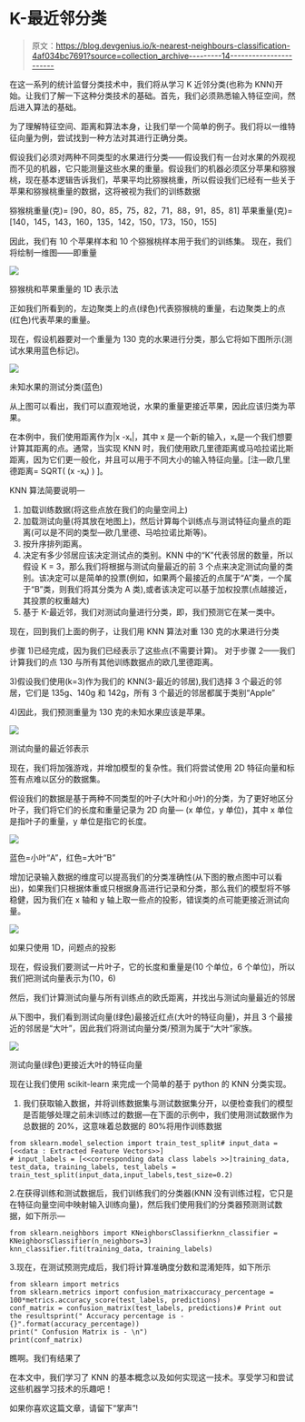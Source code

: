 # K-最近邻分类

> 原文：<https://blog.devgenius.io/k-nearest-neighbours-classification-4af034bc7691?source=collection_archive---------14----------------------->

在这一系列的统计监督分类技术中，我们将从学习 K 近邻分类(也称为 KNN)开始。让我们了解一下这种分类技术的基础。首先，我们必须熟悉输入特征空间，然后进入算法的基础。

为了理解特征空间、距离和算法本身，让我们举一个简单的例子。我们将以一维特征向量为例，尝试找到一种方法对其进行正确分类。

假设我们必须对两种不同类型的水果进行分类——假设我们有一台对水果的外观视而不见的机器，它只能测量这些水果的重量。假设我们的机器必须区分苹果和猕猴桃，现在基本逻辑告诉我们，苹果平均比猕猴桃重，所以假设我们已经有一些关于苹果和猕猴桃重量的数据，这将被视为我们的训练数据

猕猴桃重量(克)= [90，80，85，75，82，71，88，91，85，81]
苹果重量(克)= [140，145，143，160，135，142，150，173，150，155]

因此，我们有 10 个苹果样本和 10 个猕猴桃样本用于我们的训练集。
现在，我们将绘制一维图——即重量

![](img/d858d34a1c93f3b914d92cdfb387a2d2.png)

猕猴桃和苹果重量的 1D 表示法

正如我们所看到的，左边聚类上的点(绿色)代表猕猴桃的重量，右边聚类上的点(红色)代表苹果的重量。

现在，假设机器要对一个重量为 130 克的水果进行分类，那么它将如下图所示(测试水果用蓝色标记)。

![](img/40a89a633cdbde3e37e64d5ba594968f.png)

未知水果的测试分类(蓝色)

从上图可以看出，我们可以直观地说，水果的重量更接近苹果，因此应该归类为苹果。

在本例中，我们使用距离作为|x -xₜ|，其中 x 是一个新的输入，xₜ是一个我们想要计算其距离的点。通常，当实现 KNN 时，我们使用欧几里德距离或马哈拉诺比斯距离，因为它们更一般化，并且可以用于不同大小的输入特征向量。[注—欧几里德距离= SQRT( (x -xₜ) ) ]。

KNN 算法简要说明—

1.  加载训练数据(将这些点放在我们的向量空间上)
2.  加载测试向量(将其放在地图上)，然后计算每个训练点与测试特征向量点的距离(可以是不同的类型—欧几里德、马哈拉诺比斯等)。
3.  按升序排列距离。
4.  决定有多少邻居应该决定测试点的类别。KNN 中的“K”代表邻居的数量，所以假设 K = 3，那么我们将根据与测试向量最近的前 3 个点来决定测试向量的类别。该决定可以是简单的投票(例如，如果两个最接近的点属于“A”类，一个属于“B”类，则我们将其分类为 A 类),或者该决定可以基于加权投票(点越接近，其投票的权重越大)
5.  基于 K-最近邻，我们对测试向量进行分类，即，我们预测它在某一类中。

现在，回到我们上面的例子，让我们用 KNN 算法对重 130 克的水果进行分类

步骤 1)已经完成，因为我们已经表示了这些点(不需要计算)。
对于步骤 2——我们计算我们的点 130 与所有其他训练数据点的欧几里德距离。

3)假设我们使用(k=3)作为我们的 KNN(3-最近的邻居),我们选择 3 个最近的邻居，它们是 135g、140g 和 142g，所有 3 个最近的邻居都属于类别“Apple”

4)因此，我们预测重量为 130 克的未知水果应该是苹果。

![](img/bde768693bc856cba24ea04c7d367a93.png)

测试向量的最近邻表示

现在，我们将加强游戏，并增加模型的复杂性。我们将尝试使用 2D 特征向量和标签有点难以区分的数据集。

假设我们的数据是基于两种不同类型的叶子(大叶和小叶)的分类，为了更好地区分叶子，我们将它们的长度和重量记录为 2D 向量— (x 单位，y 单位)，其中 x 单位是指叶子的重量，y 单位是指它的长度。

![](img/aeadd1a25f42e67975153aacff14b265.png)

蓝色=小叶“A”，红色=大叶“B”

增加记录输入数据的维度可以提高我们的分类准确性(从下图的散点图中可以看出)，如果我们只根据体重或只根据身高进行记录和分类，那么我们的模型将不够稳健，因为我们在 x 轴和 y 轴上取一些点的投影，错误类的点可能更接近测试向量。

![](img/2e945129795718229f6c1fe3c2fefb86.png)

如果只使用 1D，问题点的投影

现在，假设我们要测试一片叶子，它的长度和重量是(10 个单位，6 个单位)，所以我们把测试向量表示为(10，6)

然后，我们计算测试向量与所有训练点的欧氏距离，并找出与测试向量最近的邻居

从下图中，我们看到测试向量(绿色)最接近红点(大叶的特征向量)，并且 3 个最接近的邻居是“大叶”，因此我们将测试向量分类/预测为属于“大叶”家族。

![](img/09c4f9da4bb2946ccde3734be7a76639.png)

测试向量(绿色)更接近大叶的特征向量

现在让我们使用 scikit-learn 来完成一个简单的基于 python 的 KNN 分类实现。

1.  我们获取输入数据，并将训练数据集与测试数据集分开，以便检查我们的模型是否能够处理之前未训练过的数据—在下面的示例中，我们使用测试数据作为总数据的 20%，这意味着总数据的 80%将用作训练数据

```
from sklearn.model_selection import train_test_split# input_data = [<<data : Extracted Feature Vectors>>]
# input_labels = [<<corresponding data class labels >>]training_data, test_data, training_labels, test_labels = train_test_split(input_data,input_labels,test_size=0.2)
```

2.在获得训练和测试数据后，我们训练我们的分类器(KNN 没有训练过程，它只是在特征向量空间中映射输入训练向量)，然后我们使用我们的分类器预测测试数据，如下所示—

```
from sklearn.neighbors import KNeighborsClassifierknn_classifier = KNeighborsClassifier(n_neighbors=3)
knn_classifier.fit(training_data, training_labels)
```

3.现在，在测试预测完成后，我们将计算准确度分数和混淆矩阵，如下所示

```
from sklearn import metrics
from sklearn.metrics import confusion_matrixaccuracy_percentage = 100*metrics.accuracy_score(test_labels, predictions)
conf_matrix = confusion_matrix(test_labels, predictions)# Print out the resultsprint(" Accuracy percentage is - {}".format(accuracy_percentage))
print(" Confusion Matrix is - \n")
print(conf_matrix)
```

瞧啊。我们有结果了

在本文中，我们学习了 KNN 的基本概念以及如何实现这一技术。享受学习和尝试这些机器学习技术的乐趣吧！

如果你喜欢这篇文章，请留下“掌声”!